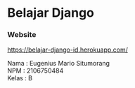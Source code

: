 # Belajar Django

### Website 
https://belajar-django-id.herokuapp.com/
<br/>

Nama : Eugenius Mario Situmorang
<br/>
NPM : 2106750484
<br/>
Kelas : B